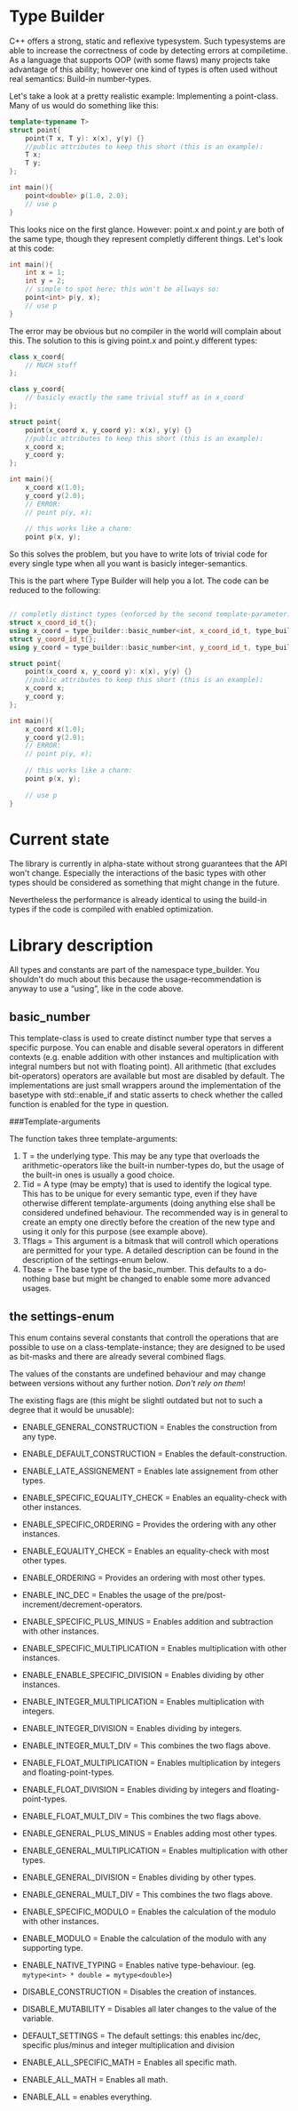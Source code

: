 Type Builder
============

C++ offers a strong, static and reflexive typesystem. Such typesystems are able to increase the correctness of code by  detecting errors at compiletime. As a language that supports OOP (with some flaws) many projects take advantage of this ability; however one kind of types is often used without real semantics: Build-in number-types.

Let's take a look at a pretty realistic example: Implementing a point-class. Many of us would do something like this:

```c++
template<typename T>
struct point{
	point(T x, T y): x(x), y(y) {}
	//public attributes to keep this short (this is an example):
	T x;
	T y;
};

int main(){
	point<double> p(1.0, 2.0);
	// use p
}

```

This looks nice on the first glance. However: point.x and point.y are both of the same type, though they represent completly different things. Let's look at this code:

```c++
int main(){
	int x = 1;
	int y = 2;
	// simple to spot here; this won't be allways so:
	point<int> p(y, x);
	// use p
}
```

The error may be obvious but no compiler in the world will complain about this. The solution to this is giving point.x and point.y different types:

```c++
class x_coord{
	// MUCH stuff
};

class y_coord{
	// basicly exactly the same trivial stuff as in x_coord
};

struct point{
	point(x_coord x, y_coord y): x(x), y(y) {}
	//public attributes to keep this short (this is an example):
	x_coord x;
	y_coord y;
};

int main(){
	x_coord x(1.0);
	y_coord y(2.0);
	// ERROR:
	// point p(y, x);
	
	// this works like a charm:
	point p(x, y);

```

So this solves the problem, but you have to write lots of trivial code for every single type when all you want is basicly integer-semantics.

This is the part where Type Builder will help you a lot. The code can be reduced to the following:

```c++

// completly distinct types (enforced by the second template-parameter)
struct x_coord_id_t{};
using x_coord = type_builder::basic_number<int, x_coord_id_t, type_builder::ENABLE_ALL_SPECIFIC_MATH>;
struct y_coord_id_t{};
using y_coord = type_builder::basic_number<int, y_coord_id_t, type_builder::ENABLE_ALL_SPECIFIC_MATH>;

struct point{
	point(x_coord x, y_coord y): x(x), y(y) {}
	//public attributes to keep this short (this is an example):
	x_coord x;
	y_coord y;
};

int main(){
	x_coord x(1.0);
	y_coord y(2.0);
	// ERROR:
	// point p(y, x);
	
	// this works like a charm:
	point p(x, y);
	
	// use p
}
```

Current state
=============

The library is currently in alpha-state without strong guarantees that the API won't change. Especially the 
interactions of the basic types with other types should be considered as something that might change in the
future.

Nevertheless the performance is already identical to using the build-in types if the code is compiled with 
enabled optimization.

Library description
===================

All types and constants are part of the namespace type_builder. You shouldn't do much about this because the 
usage-recommendation is anyway to use a “using”, like in the code above.

basic\_number
-------------

This template-class is used to create distinct number type that serves a specific purpose. You can enable and disable
several operators in different contexts (e.g. enable addition with other instances and multiplication with integral
numbers but not with floating point). All arithmetic (that excludes bit-operators) operators are available but most
are disabled by default. The implementations are just small wrappers around the implementation of the basetype with
std::enable\_if and static asserts to check whether the called function is enabled for the type in question.

###Template-arguments

The function takes three template-arguments:

1. T = the underlying type. This may be any type that overloads the arithmetic-operators like the built-in 
	number-types do, but the usage of the built-in ones is usually a good choice.
2. Tid = A type (may be empty) that is used to identify the logical type. This has to be unique for every semantic 
	type, even if they have otherwise different template-arguments (doing anything else shall be considered undefined
	behaviour. The recommended way is in general to create an empty one directly before the creation of the new 
	type and using it only for this purpose (see example above).
3. Tflags = This argument is a bitmask that will controll which operations are permitted for your type. A detailed
	description can be found in the description of the settings-enum below.
4. Tbase = The base type of the basic\_number. This defaults to a do-nothing base but might be changed to enable some 
	more advanced usages.

the settings-enum
-----------------

This enum contains several constants that controll the operations that are possible to use on a 
class-template-instance; they are designed to be used as bit-masks and there are already several combined flags.

The values of the constants are undefined behaviour and may change between versions without any further notion. 
*Don't rely on them*!

The existing flags are (this might be slightl outdated but not to such a degree that it would be unusable):

* ENABLE\_GENERAL\_CONSTRUCTION = Enables the construction from any type.
* ENABLE\_DEFAULT\_CONSTRUCTION = Enables the default-construction.
* ENABLE\_LATE\_ASSIGNEMENT = Enables late assignement from other types.

* ENABLE\_SPECIFIC\_EQUALITY\_CHECK = Enables an equality-check with other instances.
* ENABLE\_SPECIFIC\_ORDERING = Provides the ordering with any other instances.

* ENABLE\_EQUALITY\_CHECK = Enables an equality-check with most other types.
* ENABLE\_ORDERING = Provides an ordering with most other types.

* ENABLE\_INC\_DEC = Enables the usage of the pre/post-increment/decrement-operators.
* ENABLE\_SPECIFIC\_PLUS\_MINUS = Enables addition and subtraction with other instances.

* ENABLE\_SPECIFIC\_MULTIPLICATION = Enables multiplication with other instances.
* ENABLE\_ENABLE\_SPECIFIC\_DIVISION = Enables dividing by other instances.

* ENABLE\_INTEGER\_MULTIPLICATION = Enables multiplication with integers.
* ENABLE\_INTEGER\_DIVISION = Enables dividing by integers.
* ENABLE\_INTEGER\_MULT\_DIV = This combines the two flags above.

* ENABLE\_FLOAT\_MULTIPLICATION = Enables multiplication by integers and floating-point-types.
* ENABLE\_FLOAT\_DIVISION = Enables dividing by integers and floating-point-types.
* ENABLE\_FLOAT\_MULT\_DIV = This combines the two flags above.

* ENABLE\_GENERAL\_PLUS\_MINUS = Enables adding most other types.
* ENABLE\_GENERAL\_MULTIPLICATION = Enables multiplication with other types.
* ENABLE\_GENERAL\_DIVISION = Enables dividing by other types.
* ENABLE\_GENERAL\_MULT\_DIV = This combines the two flags above.

* ENABLE\_SPECIFIC\_MODULO = Enables the calculation of the modulo with other instances.
* ENABLE\_MODULO = Enable the calculation of the modulo with any supporting type.

* ENABLE\_NATIVE\_TYPING = Enables native type-behaviour. (eg. `mytype<int> * double = mytype<double>`)

* DISABLE\_CONSTRUCTION = Disables the creation of instances.
* DISABLE\_MUTABILITY = Disables all later changes to the value of the variable.

* DEFAULT\_SETTINGS = The default settings: this enables inc/dec, specific plus/minus and integer
	multiplication and division

* ENABLE\_ALL\_SPECIFIC\_MATH = Enables all specific math.
* ENABLE\_ALL\_MATH = Enables all math.
* ENABLE\_ALL =  enables everything.
